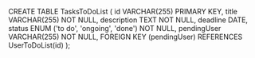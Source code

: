 


CREATE TABLE TasksToDoList (
id VARCHAR(255) PRIMARY KEY,
title VARCHAR(255) NOT NULL,
description TEXT NOT NULL,
deadline DATE,
status ENUM ('to do', 'ongoing', 'done') NOT NULL,
pendingUser VARCHAR(255) NOT NULL,
FOREIGN KEY (pendingUser) REFERENCES UserToDoList(id)
);